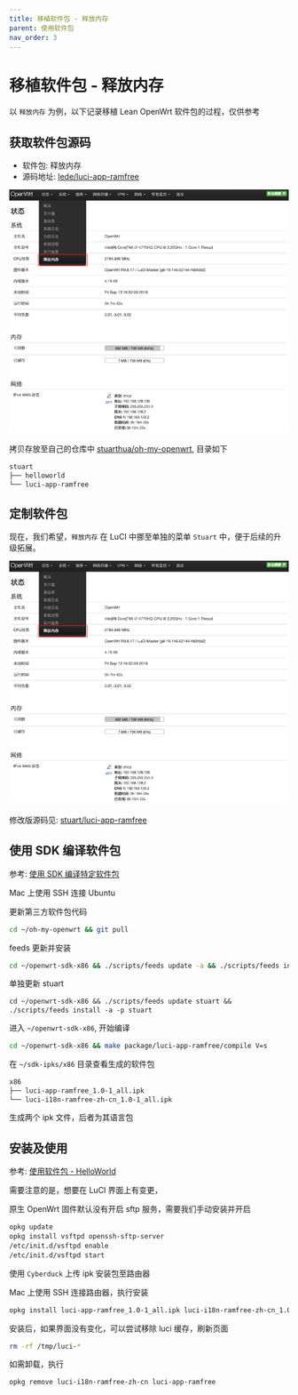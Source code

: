 ```yaml
---
title: 移植软件包 - 释放内存
parent: 使用软件包
nav_order: 3
---
```


# 移植软件包 - 释放内存

以 `释放内存` 为例，以下记录移植 Lean OpenWrt 软件包的过程，仅供参考

## 获取软件包源码

* 软件包: 释放内存
* 源码地址: [lede/luci-app-ramfree](https://github.com/coolsnowwolf/lede/tree/master/package/lean/luci-app-ramfree)

![Snipaste_2019-09-13_16-52-33.png](https://raw.githubusercontent.com/stuarthua/PicGo/master/oh-my-openwrt/Snipaste_2019-09-13_16-52-33.png)

拷贝存放至自己的仓库中 [stuarthua/oh-my-openwrt](https://github.com/stuarthua/oh-my-openwrt), 目录如下

```
stuart
├── helloworld
└── luci-app-ramfree
```

## 定制软件包

现在，我们希望，`释放内存` 在 LuCI 中挪至单独的菜单 `Stuart` 中，便于后续的升级拓展。

![Snipaste_2019-09-13_16-52-33.png](https://raw.githubusercontent.com/stuarthua/PicGo/master/oh-my-openwrt/Snipaste_2019-09-13_16-52-33.png)

修改版源码见: [stuart/luci-app-ramfree](https://github.com/stuarthua/oh-my-openwrt/tree/master/stuart/luci-app-ramfree)

## 使用 SDK 编译软件包

参考: [使用 SDK 编译特定软件包](https://stuarthua.github.io/oh-my-openwrt/make-by-sdk.html)

Mac 上使用 SSH 连接 Ubuntu

更新第三方软件包代码

```bash
cd ~/oh-my-openwrt && git pull
```

feeds 更新并安装

```bash
cd ~/openwrt-sdk-x86 && ./scripts/feeds update -a && ./scripts/feeds install -a
```

单独更新 stuart

```
cd ~/openwrt-sdk-x86 && ./scripts/feeds update stuart && ./scripts/feeds install -a -p stuart
```

进入 `~/openwrt-sdk-x86`, 开始编译

```bash
cd ~/openwrt-sdk-x86 && make package/luci-app-ramfree/compile V=s
```

在 `~/sdk-ipks/x86` 目录查看生成的软件包

```
x86
├── luci-app-ramfree_1.0-1_all.ipk
└── luci-i18n-ramfree-zh-cn_1.0-1_all.ipk
```

生成两个 ipk 文件，后者为其语言包

## 安装及使用

参考: [使用软件包 - HelloWorld](https://stuarthua.github.io/oh-my-openwrt/use-package-helloworld.html)

需要注意的是，想要在 LuCI 界面上有变更，

原生 OpenWrt 固件默认没有开启 sftp 服务，需要我们手动安装并开启

```bash
opkg update
opkg install vsftpd openssh-sftp-server
/etc/init.d/vsftpd enable
/etc/init.d/vsftpd start
```

使用 `Cyberduck` 上传 ipk 安装包至路由器

Mac 上使用 SSH 连接路由器，执行安装

```bash
opkg install luci-app-ramfree_1.0-1_all.ipk luci-i18n-ramfree-zh-cn_1.0-1_all.ipk
```

安装后，如果界面没有变化，可以尝试移除 luci 缓存，刷新页面

```bash
rm -rf /tmp/luci-*
```

如需卸载，执行

```bash
opkg remove luci-i18n-ramfree-zh-cn luci-app-ramfree
```
